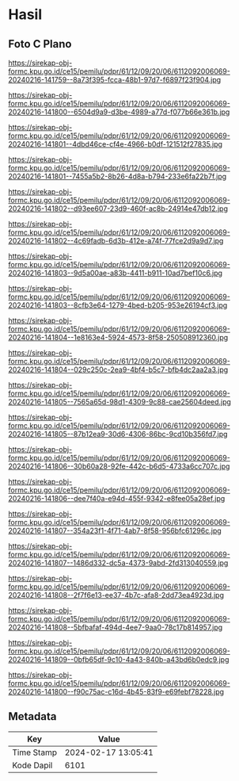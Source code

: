 # Hasil

## Foto C Plano

https://sirekap-obj-formc.kpu.go.id/ce15/pemilu/pdpr/61/12/09/20/06/6112092006069-20240216-141759--8a73f395-fcca-48b1-97d7-f6897f23f904.jpg

https://sirekap-obj-formc.kpu.go.id/ce15/pemilu/pdpr/61/12/09/20/06/6112092006069-20240216-141800--6504d9a9-d3be-4989-a77d-f077b66e361b.jpg

https://sirekap-obj-formc.kpu.go.id/ce15/pemilu/pdpr/61/12/09/20/06/6112092006069-20240216-141801--4dbd46ce-cf4e-4966-b0df-121512f27835.jpg

https://sirekap-obj-formc.kpu.go.id/ce15/pemilu/pdpr/61/12/09/20/06/6112092006069-20240216-141801--7455a5b2-8b26-4d8a-b794-233e6fa22b7f.jpg

https://sirekap-obj-formc.kpu.go.id/ce15/pemilu/pdpr/61/12/09/20/06/6112092006069-20240216-141802--d93ee607-23d9-460f-ac8b-24914e47db12.jpg

https://sirekap-obj-formc.kpu.go.id/ce15/pemilu/pdpr/61/12/09/20/06/6112092006069-20240216-141802--4c69fadb-6d3b-412e-a74f-77fce2d9a9d7.jpg

https://sirekap-obj-formc.kpu.go.id/ce15/pemilu/pdpr/61/12/09/20/06/6112092006069-20240216-141803--9d5a00ae-a83b-4411-b911-10ad7bef10c6.jpg

https://sirekap-obj-formc.kpu.go.id/ce15/pemilu/pdpr/61/12/09/20/06/6112092006069-20240216-141803--8cfb3e64-1279-4bed-b205-953e26194cf3.jpg

https://sirekap-obj-formc.kpu.go.id/ce15/pemilu/pdpr/61/12/09/20/06/6112092006069-20240216-141804--1e8163e4-5924-4573-8f58-250508912360.jpg

https://sirekap-obj-formc.kpu.go.id/ce15/pemilu/pdpr/61/12/09/20/06/6112092006069-20240216-141804--029c250c-2ea9-4bf4-b5c7-bfb4dc2aa2a3.jpg

https://sirekap-obj-formc.kpu.go.id/ce15/pemilu/pdpr/61/12/09/20/06/6112092006069-20240216-141805--7565a65d-98d1-4309-9c88-cae25604deed.jpg

https://sirekap-obj-formc.kpu.go.id/ce15/pemilu/pdpr/61/12/09/20/06/6112092006069-20240216-141805--87b12ea9-30d6-4306-86bc-9cd10b356fd7.jpg

https://sirekap-obj-formc.kpu.go.id/ce15/pemilu/pdpr/61/12/09/20/06/6112092006069-20240216-141806--30b60a28-92fe-442c-b6d5-4733a6cc707c.jpg

https://sirekap-obj-formc.kpu.go.id/ce15/pemilu/pdpr/61/12/09/20/06/6112092006069-20240216-141806--dee7f40a-e94d-455f-9342-e8fee05a28ef.jpg

https://sirekap-obj-formc.kpu.go.id/ce15/pemilu/pdpr/61/12/09/20/06/6112092006069-20240216-141807--354a23f1-4f71-4ab7-8f58-956bfc61296c.jpg

https://sirekap-obj-formc.kpu.go.id/ce15/pemilu/pdpr/61/12/09/20/06/6112092006069-20240216-141807--1486d332-dc5a-4373-9abd-2fd313040559.jpg

https://sirekap-obj-formc.kpu.go.id/ce15/pemilu/pdpr/61/12/09/20/06/6112092006069-20240216-141808--2f7f6e13-ee37-4b7c-afa8-2dd73ea4923d.jpg

https://sirekap-obj-formc.kpu.go.id/ce15/pemilu/pdpr/61/12/09/20/06/6112092006069-20240216-141808--5bfbafaf-494d-4ee7-9aa0-78c17b814957.jpg

https://sirekap-obj-formc.kpu.go.id/ce15/pemilu/pdpr/61/12/09/20/06/6112092006069-20240216-141809--0bfb65df-9c10-4a43-840b-a43bd6b0edc9.jpg

https://sirekap-obj-formc.kpu.go.id/ce15/pemilu/pdpr/61/12/09/20/06/6112092006069-20240216-141800--f90c75ac-c16d-4b45-83f9-e69febf78228.jpg


## Metadata

| Key        | Value               |
| ---------- | ------------------- |
| Time Stamp | 2024-02-17 13:05:41 |
| Kode Dapil | 6101                |



